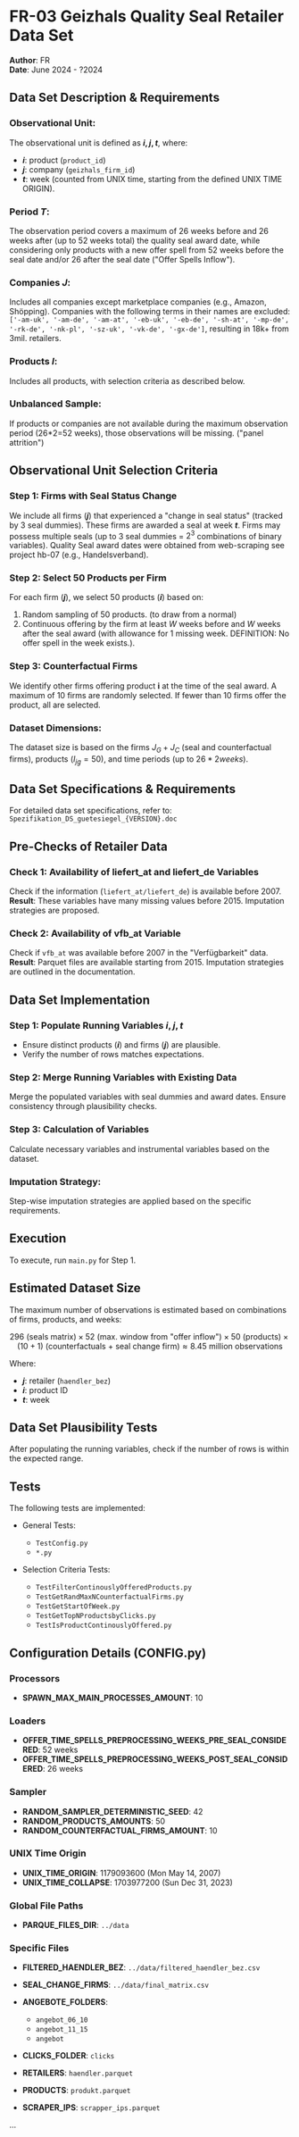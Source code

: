 # FR-03 Geizhals Quality Seal Retailer Data Set

**Author**: FR  
**Date**: June 2024 - ?2024

## Data Set Description & Requirements

### Observational Unit:
The observational unit is defined as **$i, j, t$**, where:
- **$i$**: product (`product_id`)
- **$j$**: company (`geizhals_firm_id`)
- **$t$**: week (counted from UNIX time, starting from the defined UNIX TIME ORIGIN).

### Period $T$:
The observation period covers a maximum of 26 weeks before and 26 weeks after (up to 52 weeks total) the quality seal award date, while considering only products with a new offer spell from 52 weeks before the seal date and/or 26 after the seal date ("Offer Spells Inflow").

### Companies $J$:
Includes all companies except marketplace companies (e.g., Amazon, Shöpping). Companies with the following terms in their names are excluded:
```['-am-uk', '-am-de', '-am-at', '-eb-uk', '-eb-de', '-sh-at', '-mp-de', '-rk-de', '-nk-pl', '-sz-uk', '-vk-de', '-gx-de']```, resulting in 18k+ from 3mil. retailers.

### Products $I$:
Includes all products, with selection criteria as described below.

### Unbalanced Sample:
If products or companies are not available during the maximum observation period (26*2=52 weeks), those observations will be missing. ("panel attrition")

## Observational Unit Selection Criteria

### Step 1: Firms with Seal Status Change
We include all firms (**$j$**) that experienced a "change in seal status" (tracked by 3 seal dummies). These firms are awarded a seal at week **$t$**. Firms may possess multiple seals (up to 3 seal dummies = $2^3$ combinations of binary variables). Quality Seal award dates were obtained from web-scraping see project hb-07 (e.g., Handelsverband).

### Step 2: Select 50 Products per Firm
For each firm (**$j$**), we select 50 products (**$i$**) based on:
1. Random sampling of 50 products. (to draw from a normal)
2. Continuous offering by the firm at least $W$ weeks before and $W$ weeks after the seal award (with allowance for 1 missing week. DEFINITION: No offer spell in the week exists.).

### Step 3: Counterfactual Firms
We identify other firms offering product **i** at the time of the seal award. A maximum of 10 firms are randomly selected. If fewer than 10 firms offer the product, all are selected.

### Dataset Dimensions:
The dataset size is based on the firms $J_G + J_C$ (seal and counterfactual firms), products ($I_{jg} = 50$), and time periods (up to $26*2 weeks$).

## Data Set Specifications & Requirements
For detailed data set specifications, refer to:  
`Spezifikation_DS_guetesiegel_{VERSION}.doc`

## Pre-Checks of Retailer Data

### Check 1: Availability of liefert_at and liefert_de Variables
Check if the information (`liefert_at/liefert_de`) is available before 2007.  
**Result**: These variables have many missing values before 2015. Imputation strategies are proposed.

### Check 2: Availability of vfb_at Variable
Check if `vfb_at` was available before 2007 in the "Verfügbarkeit" data.  
**Result**: Parquet files are available starting from 2015. Imputation strategies are outlined in the documentation.

## Data Set Implementation

### Step 1: Populate Running Variables $i, j, t$
- Ensure distinct products (**$i$**) and firms (**$j$**) are plausible.
- Verify the number of rows matches expectations.

### Step 2: Merge Running Variables with Existing Data
Merge the populated variables with seal dummies and award dates. Ensure consistency through plausibility checks.

### Step 3: Calculation of Variables
Calculate necessary variables and instrumental variables based on the dataset.

### Imputation Strategy:
Step-wise imputation strategies are applied based on the specific requirements.

## Execution
To execute, run `main.py` for Step 1.

## Estimated Dataset Size
The maximum number of observations is estimated based on combinations of firms, products, and weeks:

$$
296 \ (\text{seals matrix})
\times 52 \ (\text{max. window from "offer inflow"}) 
\times 50 \ (\text{products}) 
\times (10 + 1) \ (\text{counterfactuals + seal change firm}) 
\approx 8.45 \ \text{million observations}
$$

Where:
- **$j$**: retailer (`haendler_bez`)
- **$i$**: product ID
- **$t$**: week

## Data Set Plausibility Tests
After populating the running variables, check if the number of rows is within the expected range.

## Tests
The following tests are implemented:

- General Tests:
  - `TestConfig.py`
  - `*.py`

- Selection Criteria Tests:
  - `TestFilterContinouslyOfferedProducts.py`
  - `TestGetRandMaxNCounterfactualFirms.py`
  - `TestGetStartOfWeek.py`
  - `TestGetTopNProductsbyClicks.py`
  - `TestIsProductContinouslyOffered.py`

## Configuration Details (CONFIG.py)

### Processors

- **SPAWN_MAX_MAIN_PROCESSES_AMOUNT**: 10

### Loaders
- **OFFER_TIME_SPELLS_PREPROCESSING_WEEKS_PRE_SEAL_CONSIDERED**: 52 weeks
- **OFFER_TIME_SPELLS_PREPROCESSING_WEEKS_POST_SEAL_CONSIDERED**: 26 weeks

### Sampler
- **RANDOM_SAMPLER_DETERMINISTIC_SEED**: 42
- **RANDOM_PRODUCTS_AMOUNTS**: 50
- **RANDOM_COUNTERFACTUAL_FIRMS_AMOUNT**: 10

### UNIX Time Origin
- **UNIX_TIME_ORIGIN**: 1179093600 (Mon May 14, 2007)
- **UNIX_TIME_COLLAPSE**: 1703977200 (Sun Dec 31, 2023)

### Global File Paths
- **PARQUE_FILES_DIR**: `../data`

### Specific Files
- **FILTERED_HAENDLER_BEZ**: `../data/filtered_haendler_bez.csv`
- **SEAL_CHANGE_FIRMS**: `../data/final_matrix.csv`
- **ANGEBOTE_FOLDERS**: 
  - `angebot_06_10`
  - `angebot_11_15`
  - `angebot`

- **CLICKS_FOLDER**: `clicks`
- **RETAILERS**: `haendler.parquet`
- **PRODUCTS**: `produkt.parquet`
- **SCRAPER_IPS**: `scrapper_ips.parquet`

...

